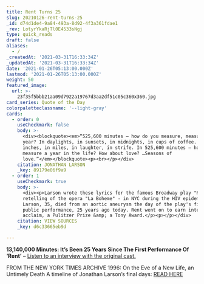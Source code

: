 ```yaml
---
title: Rent Turns 25
slug: 20210126-rent-turns-25
_id: d74d1de4-9a84-493a-8d92-4f3a361fdae1
_rev: LotyrYkaRjTl0E4533sNgj
type: quick_reads
draft: false
aliases:
  - /
_createdAt: '2021-03-31T16:33:34Z'
_updatedAt: '2021-03-31T16:33:34Z'
date: '2021-01-26T05:13:00.000Z'
lastmod: '2021-01-26T05:13:00.000Z'
weight: 50
featured_image:
  url: >-
    23f35f5bbb21aa09d7922a19767d3aa2df51c05c360x360.jpg
card_series: Quote of the Day
colorpaletteclassname: '--light-gray'
cards:
  - order: 0
    useCheckmark: false
    body: >-
      <div><blockquote><em>“525,600 minutes – how do you measure, measure a
      year? In daylights, in sunsets, in midnights, in cups of coffee. In
      inches, in miles, in laughter, in strife. In 525,600 minutes – how do you
      measure a year in the life? How about love? …Seasons of
      love.”</em></blockquote><p><br></p></div>
    citation: JONATHAN LARSON
    _key: 89179e06f9a9
  - order: 1
    useCheckmark: true
    body: >-
      <div><p>Larson wrote these lyrics for the famous Broadway play "Rent"- a
      retelling of the opera "La Boheme" - in NYC during the HIV epidemic.
      Larson, 35, died from an aortic aneurysm the day of the play's first
      public performance, 25 years ago today. Rent went on to earn international
      acclaim, a Pulitzer Prize &amp; a Tony Award.</p><p></p></div>
    citation: VIEW SOURCES
    _key: d6c33665eb9d

---
```

**13,140,000 Minutes: It’s Been 25 Years Since The First Performance Of ‘Rent’** – [Listen to an interview with the original cast.](https://www.npr.org/2021/01/25/959666108/13-140-000-minutes-its-been-25-years-since-the-first-performance-of-rent)

FROM THE NEW YORK TIMES ARCHIVE 1996: On the Eve of a New Life, an Untimely Death A timeline of Jonathan Larson’s final days: [READ HERE](https://www.nytimes.com/1996/12/13/nyregion/on-the-eve-of-a-new-life-an-untimely-death.html)